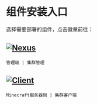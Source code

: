# 组件安装入口

选择需要部署的组件，点击徽章前往：

## [![Nexus](https://img.shields.io/badge/Nexus-控制中心-blue)](/install/nexus)

`管理端 | 集群管理`

## [![Client](https://img.shields.io/badge/Client-客户端-green)](/install/client)  

`Minecraft服务器侧 | 集群客户端`
